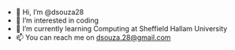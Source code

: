 - 👋 Hi, I’m @dsouza28
- 👀 I’m interested in coding
- 🌱 I’m currently learning Computing at Sheffield Hallam University
- 📫 You can reach me on dsouza.28@gmail.com

<!---
dsouza28/dsouza28 is a ✨ special ✨ repository because its `README.md` (this file) appears on your GitHub profile.
You can click the Preview link to take a look at your changes.
--->
